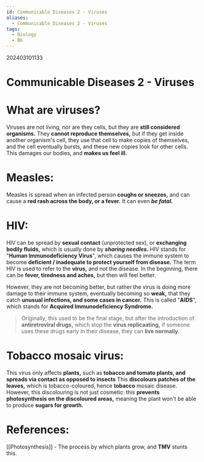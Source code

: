 ```yaml
---
id: Communicable Diseases 2 - Viruses
aliases:
  - Communicable Diseases 2 - Viruses
tags:
  - Biology
  - B6
---
```

202403101133

# Communicable Diseases 2 - Viruses

# What are viruses?

Viruses are not living, nor are they cells, but they are **still considered organisms.** They **cannot reproduce themselves,** but if they get inside another organism's cell, they use that cell to make copies of themselves, and the cell eventually bursts, and these new copies look for other cells. This damages our bodies, and **makes us feel ill.** 
# Measles:

Measles is spread when an infected person **coughs or sneezes,** and can cause a **red rash across the body, or a fever.** It can even ***be fatal.*** 

# HIV:

HIV can be spread by **sexual contact** (unprotected sex), or **exchanging bodily fluids,** which is usually done by ***sharing needles.*** HIV stands for "**Human Immunodeficiency Virus**", which causes the immune system to become **deficient / inadequate to protect yourself from disease.** The term HIV is used to refer to the **virus,** and not the disease. In the beginning, there can be **fever, tiredness and aches,** but then will feel better.

However, they are not becoming better, but rather the virus is doing more damage to their immune system, eventually becoming so **weak,** that they catch **unusual infections, and some cases in cancer.** This is called "**AIDS**", which stands for **Acquired Immunodeficiency Syndrome.**

> Originally, this used to be the final stage, but after the introduction of **antiretroviral drugs,** which stop the **virus replicaating,** if someone uses these drugs early in their disease, they can **live normally.** 

# Tobacco mosaic virus:

This virus only affects **plants,** such as **tobacco and tomato plants, and spreads via contact as opposed to insects** This **discolours patches of the leaves,** which is tobacco-coloured, hence **tobacco** mosaic disease. However, this discolouring is not just cosmetic: this **prevents photosynthesis on the discoloured areas,** meaning the plant won't be able to produce **sugars for growth.** 

# References:
[[Photosynthesis]] - The process by which plants grow, and **TMV** stunts this.
